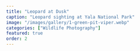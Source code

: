 ```yaml
---
title: "Leopard at Dusk"
caption: "Leopard sighting at Yala National Park"
image: "/images/gallery/1-green-pit-viper.webp"
categories: ["Wildlife Photography"]
featured: true
order: 2
---
```

